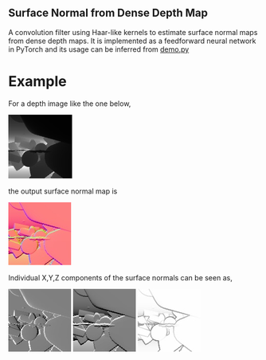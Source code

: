 ## Surface Normal from Dense Depth Map 
A convolution filter using Haar-like kernels to estimate surface normal maps from dense depth maps. It is implemented as a feedforward neural network in PyTorch and its  usage can be inferred from [demo.py](https://github.com/Ruthrash/surface_normal_filter/blob/master/demo.py)

# Example 
For a depth image like the one below, 

![alt text](https://github.com/Ruthrash/surface_normal_filter/blob/master/data/depth_img.jpg) 

the output surface normal map is 

![alt text](https://github.com/Ruthrash/surface_normal_filter/blob/master/data/surface_img.jpg)

Individual X,Y,Z components of the surface normals can be seen as,

![alt text](https://github.com/Ruthrash/surface_normal_filter/blob/master/data/surface_img_component_x.jpg)
![alt text](https://github.com/Ruthrash/surface_normal_filter/blob/master/data/surface_img_component_y.jpg)
![alt text](https://github.com/Ruthrash/surface_normal_filter/blob/master/data/surface_img_component_z.jpg)
